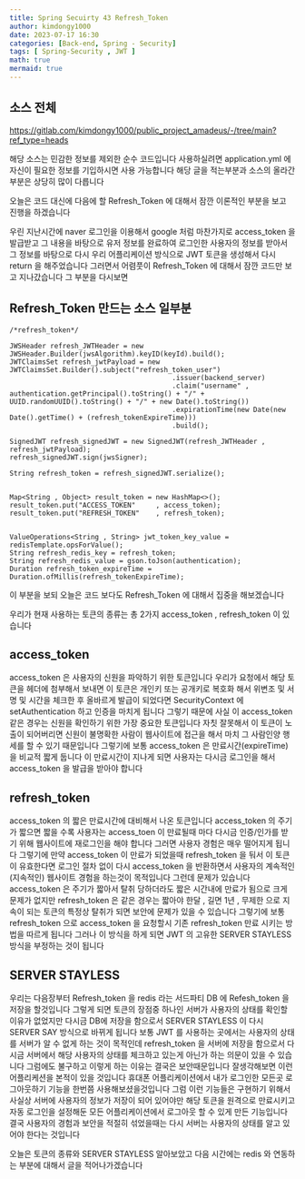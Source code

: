 ```yaml
---
title: Spring Secuirty 43 Refresh_Token 
author: kimdongy1000
date: 2023-07-17 16:30
categories: [Back-end, Spring - Security]
tags: [ Spring-Security , JWT ]
math: true
mermaid: true
---
```


## 소스 전체
<https://gitlab.com/kimdongy1000/public_project_amadeus/-/tree/main?ref_type=heads>

해당 소스는 민감한 정보를 제외한 순수 코드입니다 사용하실려면 application.yml 에 자신이 필요한 정보를 기입하시면 사용 가능합니다 
해당 글을 적는부분과 소스의 올라간 부분은 상당히 많이 다릅니다 

오늘은 코드 대신에 다음에 할 Refresh_Token 에 대해서 잠깐 이론적인 부분을 보고 진행을 하겠습니다

우린 지난시간에 naver 로그인을 이용해서 google 처럼 마찬가지로 access_token 을 발급받고 그 내용을 바탕으로 유저 정보를 완료하여 로그인한 사용자의 정보를 받아서 그 정보를 바탕으로 다시 우리 어플리케이션 방식으로 JWT 토큰을 생성해서 다시 return 을 해주었습니다 그러면서 어렴풋이 Refresh_Token 에 대해서 잠깐 코드만 보고 지나갔습니다 그 부분을 다시보면

## Refresh_Token 만드는 소스 일부분
```
/*refresh_token*/

JWSHeader refresh_JWTHeader = new JWSHeader.Builder(jwsAlgorithm).keyID(keyId).build();
JWTClaimsSet refresh_jwtPayload = new JWTClaimsSet.Builder().subject("refresh_token_user")
                                        .issuer(backend_server)
                                        .claim("username" , authentication.getPrincipal().toString() + "/" + UUID.randomUUID().toString() + "/" + new Date().toString())
                                        .expirationTime(new Date(new Date().getTime() + (refresh_tokenExpireTime)))
                                        .build();

SignedJWT refresh_signedJWT = new SignedJWT(refresh_JWTHeader , refresh_jwtPayload);
refresh_signedJWT.sign(jwsSigner);

String refresh_token = refresh_signedJWT.serialize();


Map<String , Object> result_token = new HashMap<>();
result_token.put("ACCESS_TOKEN"     , access_token);
result_token.put("REFRESH_TOKEN"    , refresh_token);


ValueOperations<String , String> jwt_token_key_value = redisTemplate.opsForValue();
String refresh_redis_key = refresh_token;
String refresh_redis_value = gson.toJson(authentication);
Duration refresh_token_expireTime = Duration.ofMillis(refresh_tokenExpireTime);

```

이 부분을 보되 오늘은 코드 보다도 Refresh_Token 에 대해서 집중을 해보겠습니다 

우리가 현재 사용하는 토큰의 종류는 총 2가지 access_token , refresh_token 이 있습니다 

## access_token
access_token 은 사용자의 신원을 파악하기 위한 토큰입니다 우리가 요청에서 해당 토큰을 헤더에 첨부해서 보내면 이 토큰은 개인키 또는 공개키로 복호화 해서 위변조 및 서명 및 시간을 체크한 후 올바르게 발급이 되었다면 SecurityContext 에 setAuthentication 하고 인증을 마치게 됩니다 그렇기 때문에 사실 이 access_token 같은 경우는 신원을 확인하기 위한 가장 중요한 토큰입니다 자칫 잘못해서 이 토큰이 노출이 되어버리면 신원이 불명확한 사람이 웹사이트에 접근을 해서 마치 그 사람인양 행세를 할 수 있기 때문입니다 그렇기에 보통 access_token 은 만료시간(expireTime) 을 비교적 짧게 둡니다 이 만료시간이 지나게 되면 사용자는 다시금 로그인을 해서 access_token 을 발급을 받아야 합니다

## refresh_token
access_token 의 짧은 만료시간에 대비해서 나온 토큰입니다 access_token 의 주기가 짧으면 짧을 수록 사용자는 access_toen 이 만료될때 마다 다시금 인증/인가를 받기 위해 웹사이트에 재로그인을 해야 합니다 그러면 사용자 경험은 매우 떨어지게 됩니다 그렇기에 만약 access_token 이 만료가 되었을때 refresh_token 을 둬서 이 토큰이 유효한다면 로그인 절차 없이 다시 access_token 을 반환하면서 사용자의 계속적인 (지속적인) 웹사이트 경험을 하는것이 목적입니다 그런데 문제가 있습니다 access_token 은 주기가 짧아서 탈취 당하더라도
짧은 시간내에 만료가 됨으로 크게 문제가 없지만 refresh_token 은 같은 경우는 짧아야 한달 , 길면 1년  , 무제한 으로 지속이 되는 토큰의 특정상 탈취가 되면 보안에 문제가 있을 수 있습니다 그렇기에 보통 refresh_token 으로 access_token 을 요청할시 기존 refresh_token 만료 시키는 방법을 따르게 됩니다 그러나 이 방식을 하게 되면 JWT 의 고유한  SERVER STAYLESS 방식을 부정하는 것이 됩니다 

## SERVER STAYLESS
우리는 다음장부터 Refresh_token 을 redis 라는 서드파티 DB 에 Refesh_token 을 저장을 할것입니다 그렇게 되면 토큰의 장점중 하나인 서버가 사용자의 상태를 확인할 이유가 없었지만 다시금 
DB에 저장을 함으로서  SERVER STAYLESS 이 다시 SERVER SAY 방식으로 바뀌게 됩니다 보통 JWT 를 사용하는 곳에서는 사용자의 상태를 서버가 알 수 없게 하는 것이 목적인데 refresh_token 을 서버에 저장을 함으로서 다시금 서버에서 해당 사용자의 상태를 체크하고 있는게 아닌가 하는 의문이 있을 수 있습니다 그럼에도 불구하고 이렇게 하는 이유는 결국은 보안때문입니다 
잘생각해보면 이런 어플리케션을 본적이 있을 것입니다 휴대폰 어플리케이션에서 내가 로그인한 모든곳 로그아웃하기 기능을 한번쯤 사용해보셨을것입니다 그럼 이런 기능들은 구현하기 위해서 사실상 서버에 사용자의 정보가 저장이 되어 있어야만 해당 토큰을 원격으로 만료시키고 자동 로그인을 설정해둔 모든 어플리케이션에서 로그아웃 할 수 있게 만든 기능입니다 
결국 사용자의 경험과 보안을 적절히 섞었을때는 다시 서버는 사용자의 상태를 알고 있어야 한다는 것입니다 

오늘은 토큰의 종류와 SERVER STAYLESS 알아보았고 다음 시간에는 redis 와 연동하는 부분에 대해서 글을 적어나가겠습니다 





